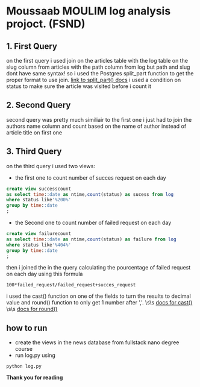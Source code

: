 # Moussaab MOULIM log analysis projoct. (FSND)

## 1. First Query
on the first query i used join on the articles table with the log table on the slug column from articles with the path column from log
but path and slug dont have same syntax!
so i used the Postgres split_part function to get the proper format to use join.
[link to split_part() docs](https://w3resource.com/PostgreSQL/split_part-function.php)
i used a condition on status to make sure the article was visited before i count it

## 2. Second Query
second query was pretty much similiair to the first one i just had to join the authors name column and count based on the name of author instead of article title on first one

## 3. Third Query
on the third query i used two views:
- the first one to count number of succes request on each day
```sql
create view successcount
as select time::date as ntime,count(status) as sucess from log 
where status like'%200%' 
group by time::date
;
```

- the Second one to count number of failed request on each day
```sql
create view failurecount
as select time::date as ntime,count(status) as failure from log 
where status like'%404%' 
group by time::date
;
```

then i joined the in the query calculating the pourcentage of failed request on each day using this formula
```
100*failed_request/failed_request+succes_request
```

i used the cast() function on one of the fields to turn the results to decimal value
and round() function to only get 1 number after ','. \s\s
[docs for cast()](http://www.postgresqltutorial.com/postgresql-cast/) \s\s
[docs for round()](https://www.w3resource.com/PostgreSQL/round-function.php)

## how to run

- create the views in the news database from fullstack nano degree course
- run log.py using 
```
python log.py
```


**Thank you for reading**